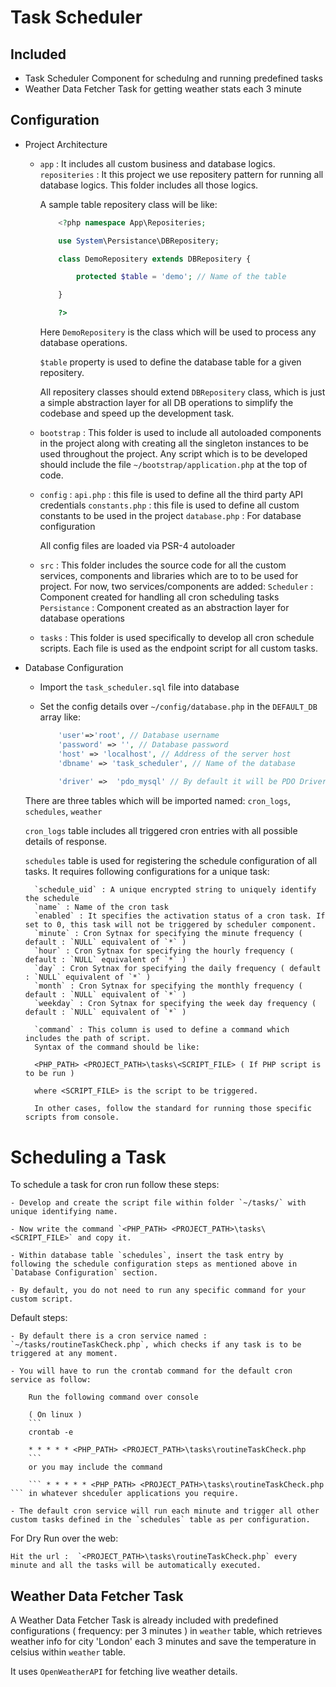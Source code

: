 # Task Scheduler 

## Included

- Task Scheduler Component for schedulng and running predefined tasks
- Weather Data Fetcher Task for getting weather stats each 3 minute

## Configuration

- Project Architecture

    - `app` : It includes all custom business and database logics.
        `repositeries` : It this project we use repositery pattern for running all database logics.
        This folder includes all those logics.
        
        A sample table repositery class will be like: 

        ```php
            <?php namespace App\Repositeries;

            use System\Persistance\DBRepositery;

            class DemoRepositery extends DBRepositery { 

                protected $table = 'demo'; // Name of the table

            }

            ?>
        ```

        Here `DemoRepositery` is the class which will be used to process any database operations.

        `$table` property is used to define the database table for a given repositery.

        All repositery classes should extend `DBRepositery` class, which is just a simple abstraction layer for all DB operations to simplify the codebase and speed up the development task.

    - `bootstrap` : This folder is used to include all autoloaded components in the project along with creating all the singleton instances to be used throughout the project.
    Any script which is to be developed should include the file `~/bootstrap/application.php` at the top of code.

    - `config` : 
        `api.php` : this file is used to define all the third party API credentials
        `constants.php` : this file is used to define all custom constants to be used in the project
        `database.php` : For database configuration  

        All config files are loaded via PSR-4 autoloader

    - `src` : This folder includes the source code for all the custom services, components and libraries which are to to be used for project.
        For now, two services/components are added:
        `Scheduler` : Component created for handling all cron scheduling tasks
        `Persistance` : Component created as an abstraction layer for database operations

    - `tasks` : This folder is used specifically to develop all cron schedule scripts.
        Each file is used as the endpoint script for all custom tasks. 

- Database Configuration
    
    - Import the `task_scheduler.sql` file into database
    
    - Set the config details over `~/config/database.php` in the `DEFAULT_DB` array like:
        ```php 
            'user'=>'root', // Database username
            'password' => '', // Database password
            'host' => 'localhost', // Address of the server host 
            'dbname' => 'task_scheduler', // Name of the database
            
            'driver' =>  'pdo_mysql' // By default it will be PDO Driver, No need to change
        ```
    
    There are three tables which will be imported named: `cron_logs`, `schedules`, `weather`

    `cron_logs` table includes all triggered cron entries with all possible details of response.
    
    `schedules` table is used for registering the schedule configuration of all tasks.
    It requires following configurations for a unique task:

        `schedule_uid` : A unique encrypted string to uniquely identify the schedule
        `name` : Name of the cron task
        `enabled` : It specifies the activation status of a cron task. If set to 0, this task will not be triggered by scheduler component.
        `minute` : Cron Sytnax for specifying the minute frequency ( default : `NULL` equivalent of `*` )
        `hour` : Cron Sytnax for specifying the hourly frequency ( default : `NULL` equivalent of `*` )
        `day` : Cron Sytnax for specifying the daily frequency ( default : `NULL` equivalent of `*` )
        `month` : Cron Sytnax for specifying the monthly frequency ( default : `NULL` equivalent of `*` )
        `weekday` : Cron Sytnax for specifying the week day frequency ( default : `NULL` equivalent of `*` )

        `command` : This column is used to define a command which includes the path of script.
        Syntax of the command should be like: 

        <PHP_PATH> <PROJECT_PATH>\tasks\<SCRIPT_FILE> ( If PHP script is to be run )

        where <SCRIPT_FILE> is the script to be triggered.

        In other cases, follow the standard for running those specific scripts from console.


# Scheduling a Task

To schedule a task for cron run follow these steps: 

    - Develop and create the script file within folder `~/tasks/` with unique identifying name. 

    - Now write the command `<PHP_PATH> <PROJECT_PATH>\tasks\<SCRIPT_FILE>` and copy it.

    - Within database table `schedules`, insert the task entry by following the schedule configuration steps as mentioned above in `Database Configuration` section.

    - By default, you do not need to run any specific command for your custom script.

Default steps:

    - By default there is a cron service named : `~/tasks/routineTaskCheck.php`, which checks if any task is to be triggered at any moment.

    - You will have to run the crontab command for the default cron service as follow:
        
        Run the following command over console 

        ( On linux )
        ```
        crontab -e

        * * * * * <PHP_PATH> <PROJECT_PATH>\tasks\routineTaskCheck.php
        ```
        or you may include the command

        ``` * * * * * <PHP_PATH> <PROJECT_PATH>\tasks\routineTaskCheck.php ``` in whatever shceduler applications you require.

    - The default cron service will run each minute and trigger all other custom tasks defined in the `schedules` table as per configuration.

For Dry Run over the web: 

    Hit the url :  `<PROJECT_PATH>\tasks\routineTaskCheck.php` every minute and all the tasks will be automatically executed.

## Weather Data Fetcher Task

A Weather Data Fetcher Task is already included with predefined configurations ( frequency: per 3 minutes ) in `weather` table, which retrieves weather info for city 'London' each 3 minutes and save the temperature in celsius within `weather` table.

It uses `OpenWeatherAPI` for fetching live weather details.


